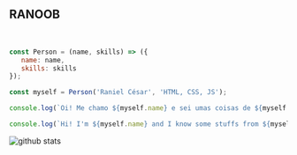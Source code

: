 ## RANOOB

<br>

```javascript
const Person = (name, skills) => ({
   name: name,
   skills: skills
});

const myself = Person('Raniel César', 'HTML, CSS, JS');

console.log(`Oi! Me chamo ${myself.name} e sei umas coisas de ${myself.skills}. :D`);

console.log(`Hi! I'm ${myself.name} and I know some stuffs from ${myself.skills}. :D`);
```


![github stats](https://github-readme-stats.vercel.app/api?username=ranielcsar&show_icons=true)
